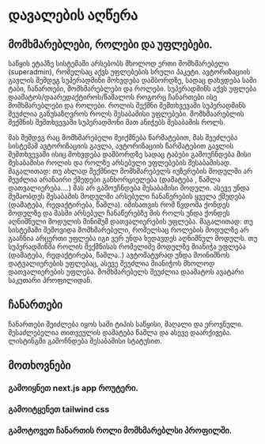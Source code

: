 # დავალების აღწერა



## მომხმარებლები, როლები და უფლებები. 
საწყის ეტაპზე სისტემაში არსებობს მხოლოდ ერთი  მომხმარებელი (superadmin), რომელსაც აქვს  უფლებების სრული პაკეტი.
ავტორიზაციის გავლის შემდეგ სუპერადმინი მოხვდება დაშბორდზე, სადაც დახვდება სამი ტაბი, ჩანართები, მომხმარებლები და როლები.
სუპერადმინს აქვს უფლება  დაამატოს/დაარედაქტიროს/წაშალოს  როგორც ჩანართები ისე მომხმარებლები და როლები.
როლის  შექმნი შემთხვევაში სუპერადმინს შეუძლია განუსაზღვროს როლს  შესაბამისი უფლებები.
მომხმაარებლის  შექმნის შემთხვევაში სუპერადმონი მათ ანიჭებს შესაბამის როლს.

მას შემდეგ რაც მომხმარებელი შეიქმნება წარმატებით, მას შეეძლება სისტემაშ ავტორიზაციის გავლა,  ავტორიზაციის წარმატებით გავლის შემთხვევაში ისიც მოხვდება დაშბორდზე სადაც ტაბები გამოუჩნდება მისი შესაბამისი როლის და როლზე არსებული უფლებების შესაბამისად.
მაგალითად: თუ  ახლად შექმნილ მომხმარებელს იუზერების მოდულში არ შეუძლია არანაირი ქმედები განხორციელება (დამატება , წაშლა დათვალიერება....) მას არ გამოუჩნდება შესაბამისი მოდული. ასევე უნდა მუშაობდეს შესაბამის მოდულში არსებული ჩანაწერების ყველა ქმედება (დამატება, რედაქტირება, წაშლა).
 იმისათვის რომ წვდომა ქონდეს მოდულზე და მასში არსებულ ჩანაწერებზე მის როლს უნდა ქონდეს აღნიშნული მოდულის მინიმუმ დათვალიერების უფლება. 
 მაგალითად: თუ სისტემაში შემოვიდა მომხმარებელი,  რომელსაც როლების მოდულზე არ გააჩნია არცერთი უფლება იგი ვერ უნდა ხედავდეს აღნიშნულ მოდულს.
თუ სუპერადმინმა როლის შექმნისას რომელიმე მოდულზე მიანიჭა  უფლება (დამატება, რედაქტირება, წაშლა..) ავტომატურად უნდა მოინიშნოს დატვალიერების უფლებაც, ასევე შეუძლია მიანიჭოს მხოლოდ დათვალიერების უფლება.
მომხმარებელს შეუძლია დაამატოს ავატარი საკუთარი პროფილიდან.

## ჩანართები

ჩანართები შეიძლება იყოს სამი ტიპის საწყისი, მაღალი და ეროვნული. შესაძლებელია თითვეულის დამატება წაშლა და ასევე დაარქივება. ლისტინგში გამოჩნდება შესაბამისი სტატუსით.




## მოთხოვნები
### გამოიყნეთ next.js app როუტერი. 
### გამოიტყენეთ tailwind css  
### გამოტოვეთ ჩანართის როლი მომხმარებლსი პროფილში.







